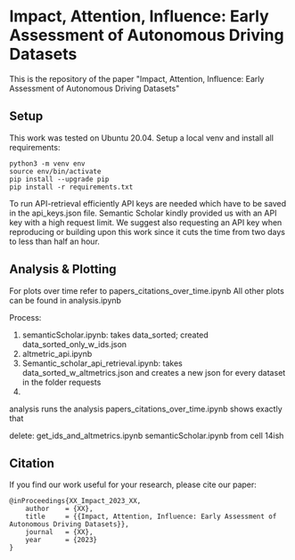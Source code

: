 # Impact, Attention, Influence: Early Assessment of Autonomous Driving Datasets

This is the repository of the paper "Impact, Attention, Influence: Early Assessment of Autonomous Driving Datasets"

## Setup
This work was tested on Ubuntu 20.04. Setup a local venv and install all requirements:
```
python3 -m venv env
source env/bin/activate
pip install --upgrade pip
pip install -r requirements.txt
```

To run API-retrieval efficiently API keys are needed which have to be saved in the api_keys.json file.
Semantic Scholar kindly provided us with an API key with a high request limit. We suggest also requesting an API key when reproducing or building upon this work since it cuts the time from two days to less than half an hour.

## Analysis & Plotting

For plots over time refer to papers_citations_over_time.ipynb
All other plots can be found in analysis.ipynb

Process:
1. semanticScholar.ipynb: takes data_sorted; created data_sorted_only_w_ids.json
2. altmetric_api.ipynb
3. Semantic_scholar_api_retrieval.ipynb: takes data_sorted_w_altmetrics.json and creates a new json for every dataset in the folder requests
4. 

analysis runs the analysis
papers_citations_over_time.ipynb shows exactly that


delete: get_ids_and_altmetrics.ipynb
semanticScholar.ipynb from cell 14ish

## Citation
If you find our work useful for your research, please cite our paper:
```
@inProceedings{XX_Impact_2023_XX,
    author    = {XX},
    title     = {{Impact, Attention, Influence: Early Assessment of Autonomous Driving Datasets}},
    journal   = {XX},
    year      = {2023}
}
```

